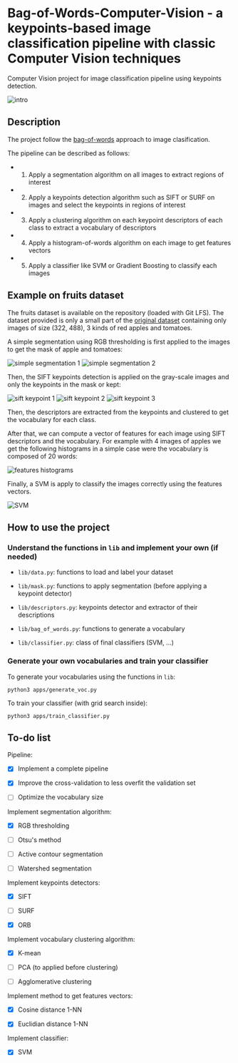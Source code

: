 # Bag-of-Words-Computer-Vision - a keypoints-based image classification pipeline with classic Computer Vision techniques

Computer Vision project for image classification pipeline using keypoints detection.

![intro](ressources/bag_of_words_intro.jpg)

## Description

The project follow the [bag-of-words](https://en.wikipedia.org/wiki/Bag-of-words_model_in_computer_vision) approach to image clasification.

The pipeline can be described as follows:

- 1) Apply a segmentation algorithm on all images to extract regions of interest

- 2) Apply a keypoints detection algorithm such as SIFT or SURF on images and select the keypoints in regions of interest

- 3) Apply a clustering algorithm on each keypoint descriptors of each class to extract a vocabulary of descriptors

- 4) Apply a histogram-of-words algorithm on each image to get features vectors

- 5) Apply a classifier like SVM or Gradient Boosting to classify each images

## Example on fruits dataset

The fruits dataset is available on the repository (loaded with Git LFS). The dataset provided is only a small part of the [original dataset](https://www.kaggle.com/chrisfilo/fruit-recognition) containing only images of size (322, 488), 3 kinds of red apples and tomatoes.

A simple segmentation using RGB thresholding is first applied to the images to get the mask of apple and tomatoes:

![simple segmentation 1](ressources/rgb_segmentation_1.png)
![simple segmentation 2](ressources/rgb_segmentation_2.png)

Then, the SIFT keypoints detection is applied on the gray-scale images and only the keypoints in the mask or kept:

![sift keypoint 1](ressources/sift_keypoints_1.jpg)
![sift keypoint 2](ressources/sift_keypoints_2.jpg)
![sift keypoint 3](ressources/sift_keypoints_3.jpg)

Then, the descriptors are extracted from the keypoints and clustered to get the vocabulary for each class.

After that, we can compute a vector of features for each image using SIFT descriptors and the vocabulary. For example with 4 images of apples we get the following histograms in a simple case were the vocabulary is composed of 20 words:

![features histograms](ressources/features_histograms.png)

Finally, a SVM is apply to classify the images correctly using the features vectors.

![SVM](ressources/img_svm.png)

## How to use the project

### Understand the functions in `lib` and implement your own (if needed)

- `lib/data.py`: functions to load and label your dataset

- `lib/mask.py`: functions to apply segmentation (before applying a keypoint detector)

- `lib/descriptors.py`: keypoints detector and extractor of their descriptions

- `lib/bag_of_words.py`: functions to generate a vocabulary

- `lib/classifier.py`: class of final classifiers (SVM, ...)

### Generate your own vocabularies and train your classifier

To generate your vocabularies using the functions in `lib`:

```script
python3 apps/generate_voc.py
```

To train your classifier (with grid search inside):

```script
python3 apps/train_classifier.py
```

## To-do list

Pipeline:

- [x] Implement a complete pipeline

- [x] Improve the cross-validation to less overfit the validation set

- [ ] Optimize the vocabulary size

Implement segmentation algorithm:

- [x] RGB thresholding

- [ ] Otsu's method

- [ ] Active contour segmentation

- [ ] Watershed segmentation

Implement keypoints detectors:

- [x] SIFT

- [ ] SURF

- [x] ORB

Implement vocabulary clustering algorithm:

- [x] K-mean

- [ ] PCA (to applied before clustering)

- [ ] Agglomerative clustering

Implement method to get features vectors:

- [x] Cosine distance 1-NN

- [x] Euclidian distance 1-NN

Implement classifier:

- [x] SVM
